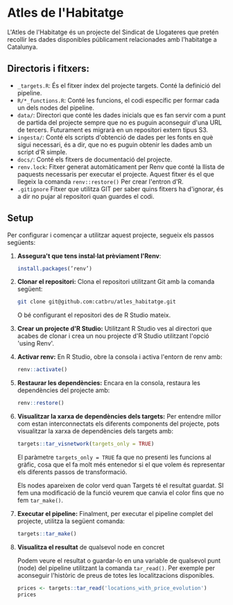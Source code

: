 # Atles de l'Habitatge

L'Atles de l'Habitatge és un projecte del Sindicat de Llogateres que pretén recollir les dades disponibles públicament relacionades amb l'habitatge a Catalunya.

## Directoris i fitxers:

-   `_targets.R`: És el fitxer índex del projecte targets. Conté la definició del pipeline.
-   `R/*_functions.R`: Conté les funcions, el codi específic per formar cada un dels nodes del pipeline.
-   `data/`: Directori que conté les dades inicials que es fan servir com a punt de partida del projecte sempre que no es puguin aconseguir d'una URL de tercers. Futurament es migrarà en un repositori extern tipus S3.
-   `ingesta/`: Conté els scripts d'obtenció de dades per les fonts en què sigui necessari, és a dir, que no es puguin obtenir les dades amb un script d'R simple.
-   `docs/`: Conté els fitxers de documentació del projecte.
-   `renv.lock`: Fitxer generat automàticament per Renv que conté la llista de paquests necessaris per executar el projecte. Aquest fitxer és el que llegeix la comanda `renv::restore()` Per crear l'entron d'R.
-   `.gitignore` Fitxer que utilitza GIT per saber quins fitxers ha d'ignorar, és a dir no pujar al repositori quan guardes el codi.

## Setup

Per configurar i començar a utilitzar aquest projecte, segueix els passos següents:

1.  **Assegura't que tens instal·lat prèviament l'Renv**:

    ``` r
    install.packages(’renv’)
    ```

2.  **Clonar el repositori:** Clona el repositori utilitzant Git amb la comanda següent:

    ``` bash
    git clone git@github.com:catbru/atles_habitatge.git
    ```

    O bé configurant el repositori des de R Studio mateix.

3.  **Crear un projecte d'R Studio:** Utilitzant R Studio ves al directori que acabes de clonar i crea un nou projecte d'R Studio utilitzant l'opció 'using Renv'.

4.  **Activar renv:** En R Studio, obre la consola i activa l'entorn de renv amb:

    ``` r
    renv::activate()
    ```

5.  **Restaurar les dependències:** Encara en la consola, restaura les dependències del projecte amb:

    ``` r
    renv::restore()
    ```

6.  **Visualitzar la xarxa de dependències dels targets:** Per entendre millor com estan interconnectats els diferents components del projecte, pots visualitzar la xarxa de dependències dels targets amb:

    ``` r
    targets::tar_visnetwork(targets_only = TRUE)
    ```

    El paràmetre `targets_only = TRUE` fa que no presenti les funcions al gràfic, cosa que el fa molt més entenedor si el que volem és representar els diferents passos de transformació.

    Els nodes apareixen de color verd quan Targets té el resultat guardat. SI fem una modificació de la funció veurem que canvia el color fins que no fem `tar_make()`.

7.  **Executar el pipeline:** Finalment, per executar el pipeline complet del projecte, utilitza la següent comanda:

    ``` r
    targets::tar_make()
    ```

8.  **Visualitza el resultat** de qualsevol node en concret

    Podem veure el resultat o guardar-lo en una variable de qualsevol punt (node) del pipeline utilitzant la comanda `tar_read()`. Per exemple per aconseguir l'històric de preus de totes les localitzacions disponibles.

    ``` r
    prices <- targets::tar_read('locations_with_price_evolution')
    prices
    ```
